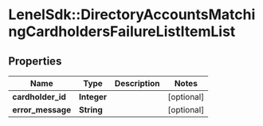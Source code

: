 # LenelSdk::DirectoryAccountsMatchingCardholdersFailureListItemList

## Properties
Name | Type | Description | Notes
------------ | ------------- | ------------- | -------------
**cardholder_id** | **Integer** |  | [optional] 
**error_message** | **String** |  | [optional] 

